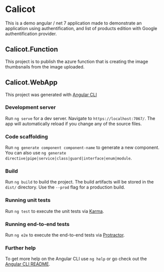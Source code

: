 # Calicot

This is a demo angular / net 7 application made to demonstrate an application using authentification, and list of products edition with Google authentification provider.

## Calicot.Function

This project is to publish the azure function that is creating the image thumbsnails from the image uploaded.

## Calicot.WebApp

This project was generated with [Angular CLI](https://github.com/angular/angular-cli)

### Development server

Run `ng serve` for a dev server. Navigate to `https://localhost:7067/`. The app will automatically reload if you change any of the source files.

### Code scaffolding

Run `ng generate component component-name` to generate a new component. You can also use `ng generate directive|pipe|service|class|guard|interface|enum|module`.

### Build

Run `ng build` to build the project. The build artifacts will be stored in the `dist/` directory. Use the `--prod` flag for a production build.

### Running unit tests

Run `ng test` to execute the unit tests via [Karma](https://karma-runner.github.io).

### Running end-to-end tests

Run `ng e2e` to execute the end-to-end tests via [Protractor](http://www.protractortest.org/).

### Further help

To get more help on the Angular CLI use `ng help` or go check out the [Angular CLI README](https://github.com/angular/angular-cli/blob/master/README.md).

